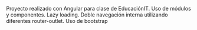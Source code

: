 Proyecto realizado con Angular para clase de EducaciónIT.
Uso de módulos y componentes. Lazy loading. Doble navegación interna utilizando diferentes router-outlet. Uso de bootstrap
